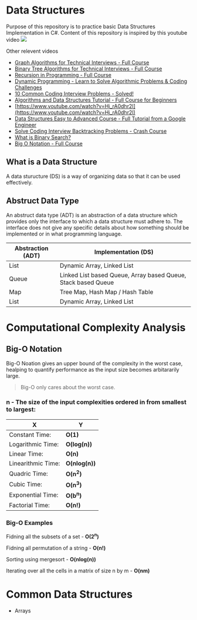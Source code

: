 # Data Structures
Purpose of this repository is to practice basic Data Structures Implementation in C#. 
Content of this repository is inspired by this youtube video 
[![](http://img.youtube.com/vi/RBSGKlAvoiM/0.jpg)](http://www.youtube.com/watch?v=RBSGKlAvoiM "")

Other relevent videos
- [Graph Algorithms for Technical Interviews - Full Course](https://www.youtube.com/watch?v=tWVWeAqZ0WU)
- [Binary Tree Algorithms for Technical Interviews - Full Course](https://www.youtube.com/watch?v=fAAZixBzIAI)
- [Recursion in Programming - Full Course](https://www.youtube.com/watch?v=IJDJ0kBx2LM)
- [Dynamic Programming - Learn to Solve Algorithmic Problems & Coding Challenges](https://www.youtube.com/watch?v=oBt53YbR9Kk)
- [10 Common Coding Interview Problems - Solved!](https://www.youtube.com/watch?v=Peq4GCPNC5c)
- [Algorithms and Data Structures Tutorial - Full Course for Beginners](https://www.youtube.com/watch?v=8hly31xKli0)
- [https://www.youtube.com/watch?v=Hj_rA0dhr2I](https://www.youtube.com/watch?v=Hj_rA0dhr2I)
- [Data Structures Easy to Advanced Course - Full Tutorial from a Google Engineer](https://www.youtube.com/watch?v=RBSGKlAvoiM)
- [Solve Coding Interview Backtracking Problems - Crash Course](https://www.youtube.com/watch?v=A80YzvNwqXA)
- [What is Binary Search?](https://www.youtube.com/watch?v=KsoUiNv1SZA)
- [Big O Notation - Full Course](https://www.youtube.com/watch?v=Mo4vesaut8g)

## What is a Data Structure
A data sturucture (DS) is a way of organizing data so that it can be used effectively.

## Abstruct Data Type
An abstruct data type (ADT) is an abstraction of a data structure which provides only the interface to which a data structure must adhere to. 
The interface does not give any specific details about how something should be implemented or in what programming language.



| Abstraction (ADT) | Implementation (DS) |
| --- | --- |
| List | Dynamic Array, Linked List |
| Queue | Linked List based Queue, Array based Queue, Stack based Queue |
| Map | Tree Map, Hash Map / Hash Table |
| List | Dynamic Array, Linked List |

# Computational Complexity Analysis

## Big-O Notation
Big-O Noation gives an upper bound of the complexity in the worst case, healping to quantify performance as the input size becomes arbitararily large. 

> Big-O only cares about the worst case.

### n - The size of the input complexities ordered in from smallest to largest:

|  X  |  Y  |
| --- | --- |
| Constant Time: | **O(1)** |
| Logarithmic Time: | **O(log(n))** |
| Linear Time: | **O(n)** |
| Linearithmic Time: | **O(nlog(n))** |
| Quadric Time: | **O(n<sup>2</sup>)** |
| Cubic Time: | **O(n<sup>3</sup>)** |
| Exponential Time: | **O(b<sup>n</sup>)** |
| Factorial Time: | **O(n!)** |


### Big-O Examples
Fidning all the subsets of a set - **O(2<sup>n</sup>)**

Fidning all permutation of a string - **O(n!)**

Sorting using mergesort - **O(nlog(n))**

Iterating over all the cells in a matrix of size n by m - **O(nm)**


# Common Data Structures

- Arrays
